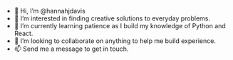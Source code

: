 - 👋 Hi, I’m @hannahjdavis
- 👀 I’m interested in finding creative solutions to everyday problems. 
- 🌱 I’m currently learning patience as I build my knowledge of Python and React.
- 💞️ I’m looking to collaborate on anything to help me build experience. 
- 📫 Send me a message to get in touch.

<!---
hannahjdavis/hannahjdavis is a ✨ special ✨ repository because its `README.md` (this file) appears on your GitHub profile.
You can click the Preview link to take a look at your changes.
--->
